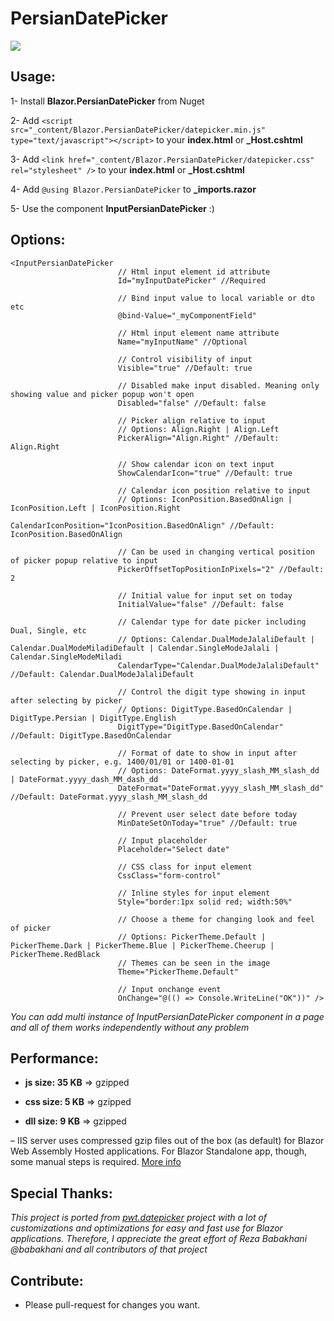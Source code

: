 ﻿# PersianDatePicker

<img src="https://github.com/fericode/Blazor.PersianDatePicker/blob/master/screenshot.png">

## Usage:

1- Install **Blazor.PersianDatePicker** from Nuget

2- Add `<script src="_content/Blazor.PersianDatePicker/datepicker.min.js" type="text/javascript"></script>` to your **index.html** or **_Host.cshtml**

3- Add `<link href="_content/Blazor.PersianDatePicker/datepicker.css" rel="stylesheet" />` to your **index.html** or **_Host.cshtml**

4- Add `@using Blazor.PersianDatePicker` to **_imports.razor**

5- Use the component **InputPersianDatePicker** :)

## Options:

```
<InputPersianDatePicker 
                        // Html input element id attribute 
                        Id="myInputDatePicker" //Required 

                        // Bind input value to local variable or dto etc
                        @bind-Value="_myComponentField"

                        // Html input element name attribute
                        Name="myInputName" //Optional

                        // Control visibility of input
                        Visible="true" //Default: true

                        // Disabled make input disabled. Meaning only showing value and picker popup won't open
                        Disabled="false" //Default: false

                        // Picker align relative to input
                        // Options: Align.Right | Align.Left
                        PickerAlign="Align.Right" //Default: Align.Right

                        // Show calendar icon on text input
                        ShowCalendarIcon="true" //Default: true

                        // Calendar icon position relative to input
                        // Options: IconPosition.BasedOnAlign | IconPosition.Left | IconPosition.Right
                        CalendarIconPosition="IconPosition.BasedOnAlign" //Default: IconPosition.BasedOnAlign

                        // Can be used in changing vertical position of picker popup relative to input
                        PickerOffsetTopPositionInPixels="2" //Default: 2

                        // Initial value for input set on today
                        InitialValue="false" //Default: false

                        // Calendar type for date picker including Dual, Single, etc
                        // Options: Calendar.DualModeJalaliDefault | Calendar.DualModeMiladiDefault | Calendar.SingleModeJalali | Calendar.SingleModeMiladi
                        CalendarType="Calendar.DualModeJalaliDefault" //Default: Calendar.DualModeJalaliDefault

                        // Control the digit type showing in input after selecting by picker
                        // Options: DigitType.BasedOnCalendar | DigitType.Persian | DigitType.English
                        DigitType="DigitType.BasedOnCalendar" //Default: DigitType.BasedOnCalendar

                        // Format of date to show in input after selecting by picker, e.g. 1400/01/01 or 1400-01-01
                        // Options: DateFormat.yyyy_slash_MM_slash_dd | DateFormat.yyyy_dash_MM_dash_dd
                        DateFormat="DateFormat.yyyy_slash_MM_slash_dd" //Default: DateFormat.yyyy_slash_MM_slash_dd

                        // Prevent user select date before today
                        MinDateSetOnToday="true" //Default: true

                        // Input placeholder
                        Placeholder="Select date"

                        // CSS class for input element
                        CssClass="form-control"

                        // Inline styles for input element
                        Style="border:1px solid red; width:50%"

                        // Choose a theme for changing look and feel of picker
                        // Options: PickerTheme.Default | PickerTheme.Dark | PickerTheme.Blue | PickerTheme.Cheerup | PickerTheme.RedBlack
                        // Themes can be seen in the image
                        Theme="PickerTheme.Default"

                        // Input onchange event
                        OnChange="@(() => Console.WriteLine("OK"))" />

```

*You can add multi instance of InputPersianDatePicker component in a page and all of them works independently without any problem*

## Performance:

   * **js size: 35 KB** => gzipped 

   * **css size: 5 KB** => gzipped 

   * **dll size: 9 KB** =>‌ gzipped 

   – IIS server uses compressed gzip files out of the box (as default) for Blazor Web Assembly Hosted applications. For Blazor Standalone app, though, some manual steps is required. [More info](https://docs.microsoft.com/en-us/aspnet/core/blazor/host-and-deploy/webassembly?view=aspnetcore-5.0#compression)


## Special Thanks:
  *This project is ported from [pwt.datepicker](https://github.com/babakhani/pwt.datepicker) project with a lot of customizations and optimizations for easy and fast use for Blazor applications. Therefore, I appreciate the great effort of Reza Babakhani @babakhani and all contributors of that project*

## Contribute:
* Please pull-request for changes you want.

